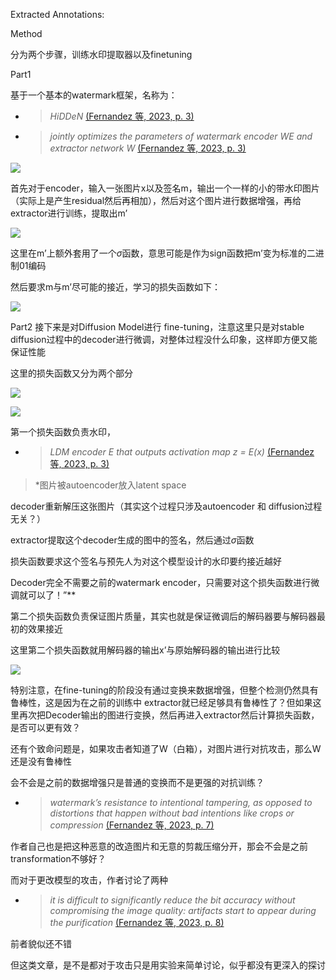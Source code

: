 
Extracted Annotations:

Method


分为两个步骤，训练水印提取器以及finetuning


Part1









基于一个基本的watermark框架，名称为：

- > *HiDDeN* [(Fernandez 等, 2023, p. 3)](zotero://open-pdf/library/items/?page=3&annotation=N928PATA) 




- > *jointly optimizes the parameters of watermark encoder WE and extractor network W* [(Fernandez 等, 2023, p. 3)](zotero://open-pdf/library/items/?page=3&annotation=6HV2BNC4) 

![](file://C:%5CUsers%5CAKK87%5CZotero%5Cstorage%5C5MTX7ZMH%5Cimage.png)[ ](zotero://open-pdf/library/items/?page=3&annotation=RMMUVFCX)


首先对于encoder，输入一张图片x以及签名m，输出一个一样的小的带水印图片（实际上是产生residual然后再相加），然后对这个图片进行数据增强，再给extractor进行训练，提取出m’

![](file://C:%5CUsers%5CAKK87%5CZotero%5Cstorage%5CAF23WGHI%5Cimage.png)[ ](zotero://open-pdf/library/items/?page=3&annotation=D638KKFB)


这里在m’上额外套用了一个$\sigma$函数，意思可能是作为sign函数把m’变为标准的二进制01编码


然后要求m与m’尽可能的接近，学习的损失函数如下：

![](file://C:%5CUsers%5CAKK87%5CZotero%5Cstorage%5C8ZGULYCP%5Cimage.png)[ ](zotero://open-pdf/library/items/?page=3&annotation=WCB3V89M)






Part2
接下来是对Diffusion Model进行 fine-tuning，注意这里只是对stable diffusion过程中的decoder进行微调，对整体过程没什么印象，这样即方便又能保证性能


这里的损失函数又分为两个部分

![](file://C:%5CUsers%5CAKK87%5CZotero%5Cstorage%5CQNVMPAZ6%5Cimage.png)[ ](zotero://open-pdf/library/items/?page=3&annotation=YMBLEFWK)




![](file://C:%5CUsers%5CAKK87%5CZotero%5Cstorage%5CK66VREZG%5Cimage.png)[ ](zotero://open-pdf/library/items/?page=3&annotation=VSGSKF6F)


第一个损失函数负责水印，

- > *LDM encoder E that outputs activation map z = E(x)* [(Fernandez 等, 2023, p. 3)](zotero://open-pdf/library/items/?page=3&annotation=DP46HYM9)  
> *图片被autoencoder放入latent space


decoder重新解压这张图片（其实这个过程只涉及autoencoder 和 diffusion过程无关？）


extractor提取这个decoder生成的图中的签名，然后通过$\sigma$函数


损失函数要求这个签名与预先人为对这个模型设计的水印要约接近越好


Decoder完全不需要之前的watermark encoder，只需要对这个损失函数进行微调就可以了！”** 





第二个损失函数负责保证图片质量，其实也就是保证微调后的解码器要与解码器最初的效果接近


这里第二个损失函数就用解码器的输出x’与原始解码器的输出进行比较




![](file://C:%5CUsers%5CAKK87%5CZotero%5Cstorage%5CNB7E3YZI%5Cimage.png)[ ](zotero://open-pdf/library/items/?page=3&annotation=E4UDQQNN)



特别注意，在fine-tuning的阶段没有通过变换来数据增强，但整个检测仍然具有鲁棒性，这是因为在之前的训练中 extractor就已经足够具有鲁棒性了？但如果这里再次把Decoder输出的图进行变换，然后再进入extractor然后计算损失函数，是否可以更有效？





还有个致命问题是，如果攻击者知道了W（白箱），对图片进行对抗攻击，那么W还是没有鲁棒性


会不会是之前的数据增强只是普通的变换而不是更强的对抗训练？

- > *watermark’s resistance to intentional tampering, as opposed to distortions that happen without bad intentions like crops or compression* [(Fernandez 等, 2023, p. 7)](zotero://open-pdf/library/items/?page=7&annotation=TQQ3K6BP) 


作者自己也是把这种恶意的改造图片和无意的剪裁压缩分开，那会不会是之前transformation不够好？





而对于更改模型的攻击，作者讨论了两种

- > *it is difficult to significantly reduce the bit accuracy without compromising the image quality: artifacts start to appear during the purification* [(Fernandez 等, 2023, p. 8)](zotero://open-pdf/library/items/?page=8&annotation=B5LDZQHU) 


前者貌似还不错


但这类文章，是不是都对于攻击只是用实验来简单讨论，似乎都没有更深入的探讨







